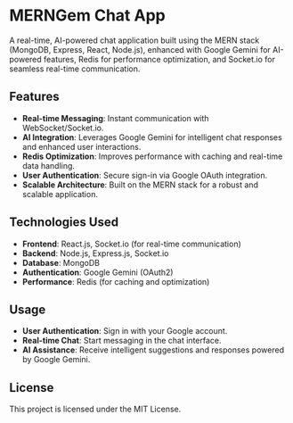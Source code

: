 # MERNGem Chat App

A real-time, AI-powered chat application built using the MERN stack (MongoDB, Express, React, Node.js), enhanced with Google Gemini for AI-powered features, Redis for performance optimization, and Socket.io for seamless real-time communication.

## Features

- **Real-time Messaging**: Instant communication with WebSocket/Socket.io.
- **AI Integration**: Leverages Google Gemini for intelligent chat responses and enhanced user interactions.
- **Redis Optimization**: Improves performance with caching and real-time data handling.
- **User Authentication**: Secure sign-in via Google OAuth integration.
- **Scalable Architecture**: Built on the MERN stack for a robust and scalable application.

## Technologies Used

- **Frontend**: React.js, Socket.io (for real-time communication)
- **Backend**: Node.js, Express.js, Socket.io
- **Database**: MongoDB
- **Authentication**: Google Gemini (OAuth2)
- **Performance**: Redis (for caching and optimization)

## Usage

- **User Authentication**: Sign in with your Google account.
- **Real-time Chat**: Start messaging in the chat interface.
- **AI Assistance**: Receive intelligent suggestions and responses powered by Google Gemini.

## License

This project is licensed under the MIT License.
